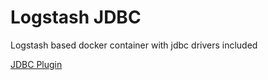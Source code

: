 # Logstash JDBC
Logstash based docker container with jdbc drivers included

[JDBC Plugin](https://www.elastic.co/guide/en/logstash/current/plugins-inputs-jdbc.html)
